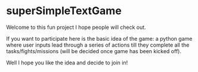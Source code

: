# superSimpleTextGame

Welcome to this fun project I hope people will check out.

If you want to participate here is the basic idea of the game:
a python game where user inputs lead through a series of actions till they complete all the tasks/fights/missions (will be decided once game has been kicked off).

Well I hope you like the idea and decide to join in!
